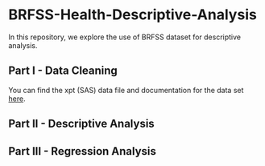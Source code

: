 # BRFSS-Health-Descriptive-Analysis
In this repository, we explore the use of BRFSS dataset for descriptive analysis.

## Part I - Data Cleaning

You can find the xpt (SAS) data file and documentation for the data set [here](https://www.cdc.gov/brfss/smart/smart_2014.html).

## Part II - Descriptive Analysis

## Part III - Regression Analysis
